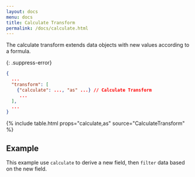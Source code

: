 ```yaml
---
layout: docs
menu: docs
title: Calculate Transform
permalink: /docs/calculate.html
---
```


The calculate transform extends data objects with new values according to a formula.

{: .suppress-error}
```json
{
  ...
  "transform": [
    {"calculate": ..., "as" ...} // Calculate Transform
     ...
  ],
  ...
}
```

{% include table.html props="calculate,as" source="CalculateTransform" %}

## Example

This example use `calculate` to derive a new field, then `filter` data based on the new field.

<span class="vl-example" data-name="bar_filter_calc"></span>
